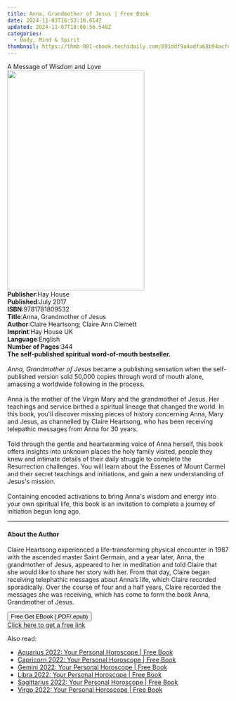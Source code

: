 ```yaml
---
title: Anna, Grandmother of Jesus | Free Book
date: 2024-11-03T16:53:10.614Z
updated: 2024-11-07T18:08:56.548Z
categories:
  - Body, Mind & Spirit
thumbnail: https://thmb-001-ebook.techidaily.com/891ddf9a4adfa68b94acfea510c60a2a72421631752b6a45d6386a4924e5f466.jpg
---
```

<main id="book-container">
  <div class="flex flex-col">
    <div class="book-brief flex-1 py-6 px-4 sm:p-6 md:py-10 md:px-8">
      <!-- brief-->
      <div class="book-brief-main">A Message of Wisdom and Love</div>
    </div>
    <div
      class="book-meta-info flex-1 grid gap-4 col-start-1 col-end-3 row-start-1 sm:mb-6 sm:grid-cols-4 lg:gap-6 lg:col-start-2 lg:row-end-6 lg:row-span-6 lg:mb-0"
    >
      <div
        class="book-meta-info-left place-content-center mt-4 p-4 text-sm leading-6 col-start-2 col-span-2 dark:text-slate-400"
      >
        <img
          class="w-full h-500 object-cover rounded-lg sm:h-255 sm:col-span-2 lg:col-span-full"
          src="https://img-001-ebook.techidaily.com/5ba9c28c37a6fb3af4f346c6af7021babe16864009f7630fc9828282916076fd.jpg"
          alt=""
          width="312"
          height="500"
        />
      </div>
      <div
        class="book-meta-info-right mt-2 col-start-1 row-start-2 col-span-3 self-center"
      >
        <!-- meta data  -->
        <div class="flex flex-col px-4 md:px-8">
          <div class="flex-1">
            <strong>Publisher</strong>:<span class="px-2">Hay House</span>
          </div>
          <div class="flex-1">
            <strong>Published</strong>:<span class="px-2">July 2017</span>
          </div>
          <div class="flex-1">
            <strong>ISBN</strong>:<span class="px-2">9781781809532</span>
          </div>
          <div class="flex-1">
            <strong>Title</strong>:<span class="px-2"
              >Anna, Grandmother of Jesus</span
            >
          </div>
          <div class="flex-1">
            <strong>Author</strong>:<span class="px-2"
              >Claire Heartsong; Claire Ann Clemett</span
            >
          </div>
          <div class="flex-1">
            <strong>Imprint</strong>:<span class="px-2">Hay House UK</span>
          </div>
          <div class="flex-1">
            <strong>Language</strong>:<span class="px-2">English</span>
          </div>
          <div class="flex-1">
            <strong>Number of Pages</strong>:<span class="px-2">344</span>
          </div>
        </div>
      </div>
    </div>
    <div class="book-description flex-1 py-6 px-4 sm:p-6 md:py-10 md:px-8">
      <div class="book-description-main">
        <div accordion-content="" id="description">
          <b>The self-published spiritual word-of-mouth bestseller.<br /></b
          ><br /><i>Anna, Grandmother of Jesus</i>&nbsp;became a publishing
          sensation when the self-published version sold 50,000 copies through
          word of mouth alone, amassing a worldwide following in the process.<br /><br />Anna
          is the mother of the Virgin Mary and the grandmother of Jesus. Her
          teachings and service birthed a spiritual lineage that changed the
          world. In this book, you'll discover missing pieces of history
          concerning Anna, Mary and Jesus, as channelled by Claire Heartsong,
          who has been receiving telepathic messages from Anna for 30 years.<br /><br />Told
          through the gentle and heartwarming voice of Anna herself, this book
          offers insights into unknown places the holy family visited, people
          they knew and intimate details of their daily struggle to complete the
          Resurrection challenges. You will learn about the Essenes of Mount
          Carmel and their secret teachings and initiations, and gain a new
          understanding of Jesus's mission.<br /><br />Containing encoded
          activations to bring Anna's wisdom and energy into your own spiritual
          life, this book is an invitation to complete a journey of initiation
          begun long ago.
        </div>
        <div class="accordion-fader"></div>
      </div>
    </div>
    <div class="book-excerpts flex-1 py-6 px-4 sm:p-6 md:py-10 md:px-8">
      <!-- excerpts-->
      <div class="book-excerpts-main">
        <hr />
        <h4 class="placeholder placeholder-heading">
          <span>About the Author</span>
        </h4>
        <p>
          Claire Heartsong experienced a life-transforming physical encounter in
          1987 with the ascended master Saint Germain, and a year later, Anna,
          the grandmother of Jesus, appeared to her in meditation and told
          Claire that she would like to share her story with her. From that day,
          Claire began receiving telephathic messages about Anna’s life, which
          Claire recorded sporadically. Over the course of four and a half
          years, Claire recorded the messages she was receiving, which has come
          to form the book Anna, Grandmother of Jesus.
        </p>
      </div>
    </div>
    <div
      class="book-about-author flex-1 py-6 px-4 sm:p-6 md:py-10 md:px-8"
    ></div>
    <div class="book-free-get flex-1 py-6 px-4 sm:p-6 md:py-10 md:px-8">
      <button
        id="btn-free-get"
        class="bg-blue-500 hover:bg-blue-700 text-white font-bold py-2 px-4 rounded"
      >
        Free Get EBook (.PDF/.epub)
      </button>
      <div id="countdown-display" class="px-2 text-lg mt-2"></div>
      <a
        id="free-link"
        class="hidden bg-blue-500 hover:bg-blue-700 text-white font-bold py-2 px-4 rounded"
        href="https://www.ebooks.com/en-us/book/96317158/anna-grandmother-of-jesus/claire-heartsong/"
        target="_blank"
        >Click here to get a free link</a
      >
    </div>
    <script>
      let countdownTime = 0;
      let countdownInterval = null;
      document
        .getElementById('btn-free-get')
        .addEventListener('click', startCountdown);
      function startCountdown() {
        countdownTime = new Date().getTime() + 60000 * 3;
        countdownInterval = setInterval(updateCountdown, 1000);
        document.getElementById('btn-free-get').disabled = true;
        document
          .getElementById('btn-free-get')
          .classList.add('bg-gray-500', 'cursor-not-allowed');
      }
      function updateCountdown() {
        let currentTime = new Date().getTime();
        let timeLeft = countdownTime - currentTime;
        let secondsLeft = Math.floor(timeLeft / 1000);
        document.getElementById('countdown-display').innerHTML =
          `Remaining time: ${secondsLeft} seconds.`;
        if (secondsLeft <= 0) {
          clearInterval(countdownInterval);
          document.getElementById('btn-free-get').classList.add('hidden');
          document.getElementById('free-link').classList.remove('hidden');
          document.getElementById('countdown-display').innerHTML = '';
        }
      }
    </script>
  </div>
</main>

<ins class="adsbygoogle"
      style="display:block"
      data-ad-client="ca-pub-7571918770474297"
      data-ad-slot="8358498916"
      data-ad-format="auto"
      data-full-width-responsive="true"></ins>
    

<span class="atpl-alsoreadstyle">Also read:</span>
<div><ul>
<li><a href="https://novels-ebooks.techidaily.com/210147642-9780008438593-aquarius-2022-your-personal-horoscope/"><u>Aquarius 2022: Your Personal Horoscope | Free Book</u></a></li>
<li><a href="https://novels-ebooks.techidaily.com/210147645-9780008438586-capricorn-2022-your-personal-horoscope/"><u>Capricorn 2022: Your Personal Horoscope | Free Book</u></a></li>
<li><a href="https://novels-ebooks.techidaily.com/210147636-9780008438517-gemini-2022-your-personal-horoscope/"><u>Gemini 2022: Your Personal Horoscope | Free Book</u></a></li>
<li><a href="https://novels-ebooks.techidaily.com/210147641-9780008438555-libra-2022-your-personal-horoscope/"><u>Libra 2022: Your Personal Horoscope | Free Book</u></a></li>
<li><a href="https://novels-ebooks.techidaily.com/210147643-9780008438579-sagittarius-2022-your-personal-horoscope/"><u>Sagittarius 2022: Your Personal Horoscope | Free Book</u></a></li>
<li><a href="https://novels-ebooks.techidaily.com/210147635-9780008438548-virgo-2022-your-personal-horoscope/"><u>Virgo 2022: Your Personal Horoscope | Free Book</u></a></li>
</ul></div>

